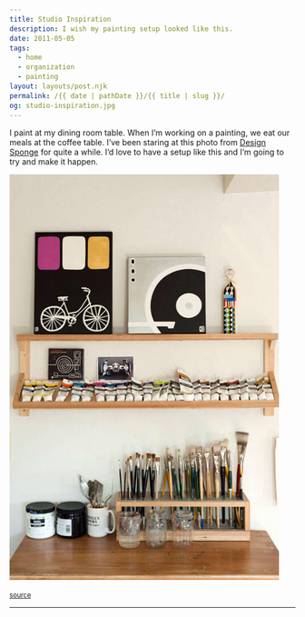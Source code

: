 ```yaml
---
title: Studio Inspiration
description: I wish my painting setup looked like this.
date: 2011-05-05
tags: 
  - home
  - organization
  - painting
layout: layouts/post.njk
permalink: /{{ date | pathDate }}/{{ title | slug }}/
og: studio-inspiration.jpg
---
```


I paint at my dining room table. When I’m working on a painting, we eat our meals at the coffee table. I’ve been staring at this photo from [Design Sponge](http://designspongeonline.com) for quite a while. I’d love to have a setup like this and I’m going to try and make it happen.

![nice painting setup with custom brush and paint tube holders](/img/studio-inspiration.jpg)

<small class="footnotes"><a href="http://www.designspongeonline.com/wp-content/uploads/2011/02/3_joel.jpg">source</a></small>

---
